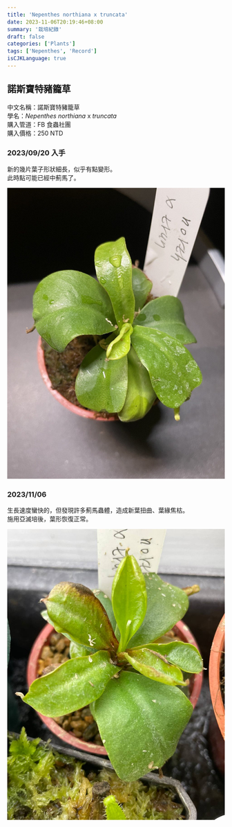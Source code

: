 ```yaml
---
title: 'Nepenthes northiana x truncata'
date: 2023-11-06T20:19:46+08:00
summary: '栽培紀錄'
draft: false
categories: ['Plants']
tags: ['Nepenthes', 'Record']
isCJKLanguage: true
---
```


## 諾斯寶特豬籠草

中文名稱：諾斯寶特豬籠草  
學名：*Nepenthes northiana* x *truncata*  
購入管道：FB 食蟲社團  
購入價格：250 NTD  

### 2023/09/20 入手

新的幾片葉子形狀細長，似乎有點變形。  
此時點可能已經中薊馬了。  

![2023-09-20](./images/2023-09-20.jpg)

### 2023/11/06

生長速度蠻快的，但發現許多薊馬蟲體，造成新葉扭曲、葉緣焦枯。  
施用亞滅培後，葉形恢復正常。  

![2023-11-06](./images/2023-11-06.jpg)
